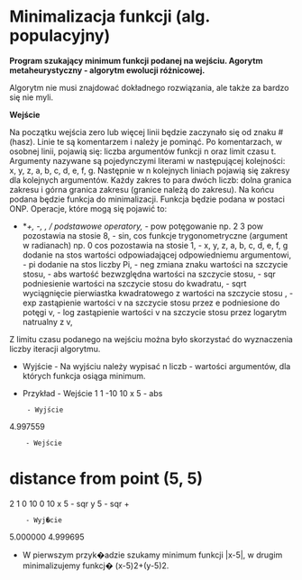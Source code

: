 # Minimalizacja funkcji (alg. populacyjny)

**Program szukający minimum funkcji podanej na wejściu. Agorytm metaheurystyczny - algorytm ewolucji różnicowej.**

Algorytm nie musi znajdować dokładnego rozwiązania, ale także za bardzo się nie myli.


**Wejście**

Na początku wejścia zero lub więcej linii będzie zaczynało się od znaku # (hasz). Linie te są komentarzem i należy je pominąć. 
Po komentarzach, w osobnej linii, pojawią się: liczba argumentów funkcji n oraz limit czasu t. Argumenty nazywane są pojedynczymi literami w następującej kolejności: x, y, z, a, b, c, d, e, f, g.
Następnie w n kolejnych liniach pojawią się zakresy dla kolejnych argumentów. Każdy zakres to para dwóch liczb: dolna granica zakresu i górna granica zakresu (granice należą do zakresu). 
Na końcu podana będzie funkcja do minimalizacji. Funkcja będzie podana w postaci ONP. Operacje, które mogą się pojawić to:
* **+, -, *, / podstawowe operatory,**
            - pow potęgowanie np. 2 3 pow pozostawia na stosie 8,
            - sin, cos funkcje trygonometryczne (argument w radianach) np. 0 cos pozostawia na stosie 1,
            - x, y, z, a, b, c, d, e, f, g dodanie na stos wartości odpowiadającej odpowiedniemu argumentowi,
            - pi dodanie na stos liczby Pi,
            - neg  zmiana znaku wartości na szczycie stosu,
            - abs wartość bezwzględna wartości na szczycie stosu,
            - sqr podniesienie wartości na szczycie stosu do kwadratu,
            - sqrt wyciągnięcie pierwiastka kwadratowego z wartości na szczycie stosu ,
            - exp zastąpienie wartości v na szczycie stosu przez e podniesione do potęgi v,
            - log zastąpienie wartości v na szczycie stosu przez logarytm natrualny z v,

Z limitu czasu podanego na wejściu można było skorzystać do wyznaczenia liczby iteracji algorytmu.
- Wyjście
        - Na wyjściu należy wypisać n liczb - wartości argumentów, dla których funkcja osiąga minimum.
    
 - Przykład
        - Wejście
1 1
-10 10
x 5 - abs

        - Wyjście
4.997559

        - Wejście
# distance from point (5, 5)
2 1
0 10
0 10
x 5 - sqr y 5 - sqr +

        - Wyj�cie
5.000000 4.999695

- W pierwszym przyk�adzie szukamy minimum funkcji |x-5|, w drugim minimalizujemy funkcj� (x-5)2+(y-5)2.
